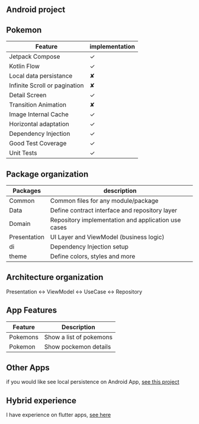 <!DOCTYPE html>
<html lang="en">
<head>
  <meta charset="UTF-8">
  <meta name="viewport" content="width=device-width, initial-scale=1.0">
</head>
<body>

## Android project

## Pokemon


| Feature                       | implementation
|-------------------------------|------------------------------
| Jetpack Compose               | ✓
| Kotlin Flow                   | ✓
| Local data persistance        | ✘
| Infinite Scroll or pagination | ✘                            
| Detail Screen                 | ✓                            
| Transition Animation          | ✘                            
| Image Internal Cache          | ✓                            
| Horizontal adaptation         | ✓                            
| Dependency Injection          | ✓                            
| Good Test Coverage            | ✓                            
| Unit Tests                    | ✓                            


## Package organization

| Packages     | description
|--------------|------------------------------
| Common       | Common files for any module/package                            
| Data         | Define contract interface and repository layer                           
| Domain       | Repository implementation and application use cases                  
| Presentation | UI Layer and ViewModel (business logic)                            
| di           | Dependency Injection setup                         
| theme        | Define colors, styles and more                            


## Architecture organization

Presentation <-> ViewModel <-> UseCase <-> Repository

## App Features

| Feature      | Description
|--------------|------------------------------
| Pokemons     | Show a list of pokemons
| Pokemon      | Show pockemon details


## Other Apps

if you would like see local persistence on Android App, [see this project](https://github.com/CaioHAndradeLima/jetpackComposeAssignment)


## Hybrid experience

I have experience on flutter apps, [see here](https://github.com/CaioHAndradeLima/mobile_portfolio/tree/main/portfolio_flutter)


</body>
</html>
